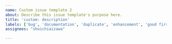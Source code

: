 ```yaml
---
name: Custom issue template 2
about: Describe this issue template's purpose here.
title: 'custom: description'
labels: ['bug', 'documentation', 'duplicate', 'enhancement', 'good first issue', 'help wanted', 'invalid', 'question', 'wontfix']
assignees: "shoichiaizawa"

---
```



